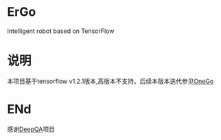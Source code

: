 # ErGo
Intelligent robot based on TensorFlow

# 说明
本项目基于tensorflow v1.2.1版本,高版本不支持。后续本版本迭代参见[OneGo](https://github.com/cloudframeworks-tensorflow/OneGo)

# ENd
感谢[DeepQA](https://github.com/Conchylicultor/DeepQA)项目
